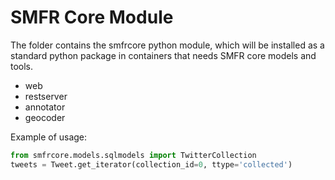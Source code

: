 # SMFR Core Module

The folder contains the smfrcore python module, which will be installed
as a standard python package in containers that needs SMFR core models and tools.

- web
- restserver
- annotator
- geocoder

Example of usage:

```python
from smfrcore.models.sqlmodels import TwitterCollection
tweets = Tweet.get_iterator(collection_id=0, ttype='collected')
```